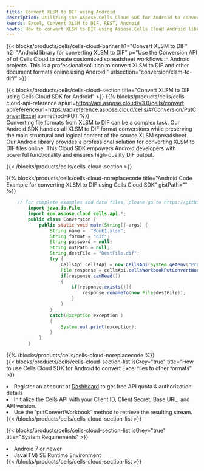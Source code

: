 ```yaml
---
title: Convert XLSM to DIF using Android 
description: Utilizing the Aspose.Cells Cloud SDK for Android to convert a XLSM format file to a DIF format file. 
kwords: Excel, Convert XLSM to DIF, REST, Android
howto: How to convert XLSM to DIF using Aspose.Cells Cloud Android library.
---
```



{{< blocks/products/cells/cells-cloud-banner h1="Convert XLSM to DIF" h2="Android library for converting XLSM to DIF" p="Use the Conversion API of of Cells Cloud to create customized spreadsheet workflows in Android projects. This is a professional solution to convert XLSM to DIF and other document formats online using Android." urlsection="conversion/xlsm-to-dif/" >}}

{{< blocks/products/cells/cells-cloud-section  title="Convert XLSM to DIF using Cells Cloud SDK for Android" >}}
{{% blocks/products/cells/cells-cloud-api-reference  apiurl=https://api.aspose.cloud/v3.0/cells/convert  apireferenceurl=https://apireference.aspose.cloud/cells/#/Conversion/PutConvertExcel  apimethod=PUT %}}
<br/>
Converting file formats from XLSM to DIF can be a complex task. Our Android SDK handles all XLSM to DIF format conversions while preserving the main structural and logical content of the source XLSM spreadsheet. Our Android library provides a professional solution for converting XLSM to DIF files online. This Cloud SDK empowers Android developers with powerful functionality and ensures high-quality DIF output.

{{< /blocks/products/cells/cells-cloud-section >}}

{{% blocks/products/cells/cells-cloud-noreplacecode title="Android Code Example for converting XLSM to DIF using Cells Cloud SDK" gistPath="" %}}
 
```java
    // For complete examples and data files, please go to https://github.com/aspose-cells-cloud/aspose-cells-cloud-android/
        import java.io.File;
        import com.aspose.cloud.cells.api.*;
        public class Conversion {
            public static void main(String[] args) {
                String name =  "Book1.xlsm";
                String format = "dif";
                String password = null;
                String outPath = null;
                String destFile = "DestFile.dif";
                try {
                    CellsApi cellsApi = new CellsApi(System.getenv("ProductClientId"), System.getenv("ProductClientSecret"));
                    File response = cellsApi.cellsWorkbookPutConvertWorkbook(new File(name), format, password, outPath, null,null);            
                    if(response.canRead())
                    {
                        if(response.exists()){
                            response.renameTo(new File(destFile));
                        }                
                    }
                }
                catch(Exception exception )
                {
                    System.out.print(exception);
                }
            }
        }
```
 
{{% /blocks/products/cells/cells-cloud-noreplacecode  %}}
<br/>
{{< blocks/products/cells/cells-cloud-section-list isGrey="true"  title="How to use Cells Cloud SDK for Android to convert Excel files to other formats" >}}
<li>Register an account at <a href="https://dashboard.aspose.cloud/">Dashboard</a> to get free API quota & authorization details</li>
<li>Initialize the Cells API with your Client ID, Client Secret, Base URL, and API version.</li>
<li>Use the `putConvertWorkbook` method to retrieve the resulting stream.</li>
{{< /blocks/products/cells/cells-cloud-section-list >}}

{{< blocks/products/cells/cells-cloud-section-list isGrey="true"  title="System Requirements" >}}
<li>Android 7 or newer</li>
<li>Java(TM) SE Runtime Environment</li>
{{< /blocks/products/cells/cells-cloud-section-list >}}
